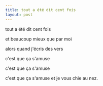 ```yaml
---
title: tout a été dit cent fois
layout: post
---
```


tout a été dit cent fois

et beaucoup mieux que par moi

alors quand j'écris des vers

c'est que ça s'amuse

c'est que ça s'amuse

c'est que ça s'amuse et je vous chie au nez.
